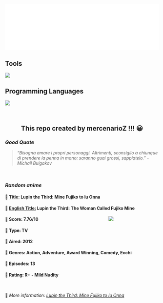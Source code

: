 
<img src="svg/nai.svg" />

<p>
  <h2>Tools</h2>
  <a href="https://skillicons.dev">
    <img src="https://skillicons.dev/icons?i=git,bash,vim,ubuntu,tensorflow,pytorch,docker,raspberrypi" />
  </a>

  <br />

  <h2>Programming Languages</h2>

  <a href="https://skillicons.dev">
    <img src="https://skillicons.dev/icons?i=python,c,cpp" />
  </a>
</p>

<br />

<h2 align="center">This repo created by mercenarioZ !!! 😀</h2>
<h3><i>Good Quote</i></h3>

<blockquote>
<i>
“Bisogna amare i propri personaggi. Altrimenti, sconsiglio a chiunque di prendere la penna in mano: saranno guai grossi, sappiatelo.” - Michail Bulgakov
</i>
</blockquote>

<br />

<h3><i>Random anime</i></h3>

<h4>
  <strong>🥭 <u>Title:</u></strong> Lupin the Third: Mine Fujiko to Iu Onna
</h4>

<h4>🌿 <u>English Title:</u> Lupin the Third: The Woman Called Fujiko Mine</h4>

<img align="right" width="165" src=https://cdn.myanimelist.net/images/anime/1482/133813.jpg />

<h4>🌱 Score: 7.76/10</h4>

<h4>🌲 Type: TV</h4>

<h4>🌴 Aired: 2012</h4>

<h4>🌵 Genres: Action, Adventure, Award Winning, Comedy, Ecchi</h4>

<h4>🥑 Episodes: 13</h4>

<h4>🍏 Rating: R+ - Mild Nudity</h4>

<br />

🍂 *More information: [Lupin the Third: Mine Fujiko to Iu Onna](https://myanimelist.net/anime/13203/Lupin_the_Third__Mine_Fujiko_to_Iu_Onna)*
    